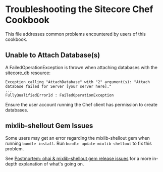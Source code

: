 Troubleshooting the Sitecore Chef Cookbook
==========================================
This file addresses common problems encountered by users of this cookbook.

Unable to Attach Database(s)
---------------------------
A FailedOperationException is thrown when attaching databases with the
sitecore_db resource:

    Exception calling "AttachDatabase" with "2" argument(s): "Attach database failed for Server [your server here]."
    ...
    FullyQualifiedErrorId : FailedOperationException

Ensure the user account running the Chef client has permission to create databases.

mixlib-shellout Gem Issues
--------------------------
Some users may get an error regarding the mixlib-shellout gem when running `bundle install`. Run `bundle update mixlib-shellout` to fix this problem.

See [Postmortem: ohai & mixlib-shellout gem release issues](https://www.chef.io/blog/2014/12/02/postmortem-ohai-mixlib-shellout-gem-release-issues/) for a more in-depth explanation of what's going on.
